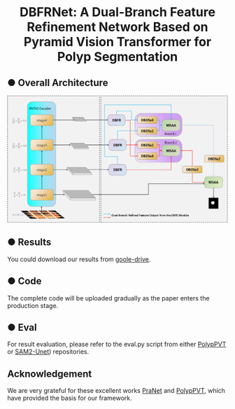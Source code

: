 <h1 align="center">DBFRNet: A Dual-Branch Feature Refinement Network Based on Pyramid Vision Transformer for Polyp Segmentation</h1>

## ● Overall Architecture
 <div align="center"><img src="https://github.com/htkk1111/DBFRNet/blob/main/vis.png"></div>

## ● Results
 You could download our results from [goole-drive](https://drive.google.com/file/d/1-UWaBNtJjtEB_yhXXBSPJNMIx9uK-KZA/view?usp=drive_link).

## ● Code
The complete code will be uploaded gradually as the paper enters the production stage.

## ● Eval
For result evaluation, please refer to the eval.py script from either [PolypPVT](https://github.com/DengPingFan/Polyp-PVT) or [SAM2-Unet](https://github.com/WZH0120/SAM2-UNe)) repositories.


## Acknowledgement
We are very grateful for these excellent works [PraNet](https://github.com/DengPingFan/PraNet) and [PolypPVT](https://github.com/DengPingFan/Polyp-PVT), which have provided the basis for our framework.
